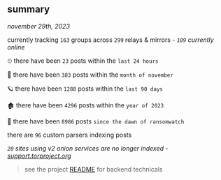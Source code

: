 
## summary
_november 29th, 2023_

currently tracking `163` groups across `299` relays & mirrors - _`109` currently online_

⏲ there have been `23` posts within the `last 24 hours`

🦈 there have been `383` posts within the `month of november`

🪐 there have been `1288` posts within the `last 90 days`

🏚 there have been `4296` posts within the `year of 2023`

🦕 there have been `8986` posts `since the dawn of ransomwatch`

there are `96` custom parsers indexing posts

_`20` sites using v2 onion services are no longer indexed - [support.torproject.org](https://support.torproject.org/onionservices/v2-deprecation/)_

> see the project [README](https://github.com/joshhighet/ransomwatch#ransomwatch--) for backend technicals
